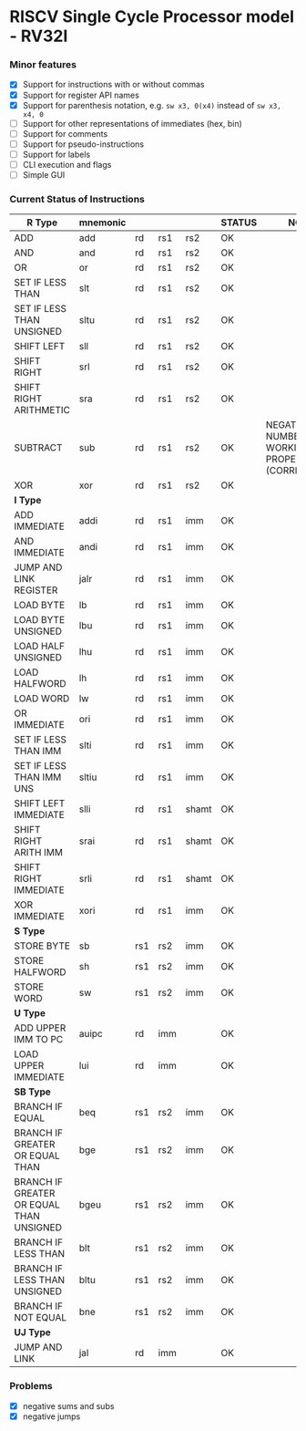 # RISCV Single Cycle Processor model - RV32I

### Minor features

- [x] Support for instructions with or without commas
- [x] Support for register API names
- [x] Support for parenthesis notation, e.g. `sw x3, 0(x4)` instead of `sw x3, x4, 0`
- [ ] Support for other representations of immediates (hex, bin)
- [ ] Support for comments
- [ ] Support for pseudo-instructions
- [ ] Support for labels
- [ ] CLI execution and flags
- [ ] Simple GUI

### Current Status of Instructions

| **R Type**                               | **mnemonic** |     |     |       | **STATUS** | **NOTE**                                            |
|------------------------------------------|--------------|-----|-----|-------|------------|-----------------------------------------------------|
| ADD                                      | add          | rd  | rs1 | rs2   | OK         |                                                     |
| AND                                      | and          | rd  | rs1 | rs2   | OK         |                                                     |
| OR                                       | or           | rd  | rs1 | rs2   | OK         |                                                     |
| SET IF LESS THAN                         | slt          | rd  | rs1 | rs2   | OK         |                                                     |
| SET IF LESS THAN UNSIGNED                | sltu         | rd  | rs1 | rs2   | OK         |                                                     |
| SHIFT LEFT                               | sll          | rd  | rs1 | rs2   | OK         |                                                     |
| SHIFT RIGHT                              | srl          | rd  | rs1 | rs2   | OK         |                                                     |
| SHIFT RIGHT ARITHMETIC                   | sra          | rd  | rs1 | rs2   | OK         |                                                     |
| SUBTRACT                                 | sub          | rd  | rs1 | rs2   | OK         | NEGATIVE NUMBERS NOT WORKING PROPERLY (CORRECTED!?) |
| XOR                                      | xor          | rd  | rs1 | rs2   | OK         |                                                     |
| **I Type**                               |              |     |     |       |            |                                                     |
| ADD IMMEDIATE                            | addi         | rd  | rs1 | imm   | OK         |                                                     |
| AND IMMEDIATE                            | andi         | rd  | rs1 | imm   | OK         |                                                     |
| JUMP AND LINK REGISTER                   | jalr         | rd  | rs1 | imm   | OK         |                                                     |
| LOAD BYTE                                | lb           | rd  | rs1 | imm   | OK         |                                                     |
| LOAD BYTE UNSIGNED                       | lbu          | rd  | rs1 | imm   | OK         |                                                     |
| LOAD HALF UNSIGNED                       | lhu          | rd  | rs1 | imm   | OK         |                                                     |
| LOAD HALFWORD                            | lh           | rd  | rs1 | imm   | OK         |                                                     |
| LOAD WORD                                | lw           | rd  | rs1 | imm   | OK         |                                                     |
| OR IMMEDIATE                             | ori          | rd  | rs1 | imm   | OK         |                                                     |
| SET IF LESS THAN IMM                     | slti         | rd  | rs1 | imm   | OK         |                                                     |
| SET IF LESS THAN IMM UNS                 | sltiu        | rd  | rs1 | imm   | OK         |                                                     |
| SHIFT LEFT IMMEDIATE                     | slli         | rd  | rs1 | shamt | OK         |                                                     |
| SHIFT RIGHT ARITH IMM                    | srai         | rd  | rs1 | shamt | OK         |                                                     |
| SHIFT RIGHT IMMEDIATE                    | srli         | rd  | rs1 | shamt | OK         |                                                     |
| XOR IMMEDIATE                            | xori         | rd  | rs1 | imm   | OK         |                                                     |
| **S Type**                               |              |     |     |       |            |                                                     |
| STORE BYTE                               | sb           | rs1 | rs2 | imm   | OK         |                                                     |
| STORE HALFWORD                           | sh           | rs1 | rs2 | imm   | OK         |                                                     |
| STORE WORD                               | sw           | rs1 | rs2 | imm   | OK         |                                                     |
| **U Type**                               |              |     |     |       |            |                                                     |
| ADD UPPER IMM TO PC                      | auipc        | rd  | imm |       | OK         |                                                     |
| LOAD UPPER IMMEDIATE                     | lui          | rd  | imm |       | OK         |                                                     |
| **SB Type**                              |              |     |     |       |            |                                                     |
| BRANCH IF EQUAL                          | beq          | rs1 | rs2 | imm   | OK         |                                                     |
| BRANCH IF GREATER OR EQUAL THAN          | bge          | rs1 | rs2 | imm   | OK         |                                                     |
| BRANCH IF GREATER OR EQUAL THAN UNSIGNED | bgeu         | rs1 | rs2 | imm   | OK         |                                                     |
| BRANCH IF LESS THAN                      | blt          | rs1 | rs2 | imm   | OK         |                                                     |
| BRANCH IF LESS THAN UNSIGNED             | bltu         | rs1 | rs2 | imm   | OK         |                                                     |
| BRANCH IF NOT EQUAL                      | bne          | rs1 | rs2 | imm   | OK         |                                                     |
| **UJ Type**                              |              |     |     |       |            |                                                     |
| JUMP AND LINK                            | jal          | rd  | imm |       | OK         |                                                     |

### Problems

- [x] negative sums and subs
- [x] negative jumps